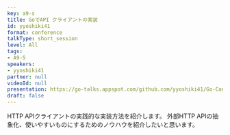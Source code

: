 ```yaml
---
key: a9-s
title: GoでAPI クライアントの実装
id: yyoshiki41
format: conference
talkType: short_session
level: All
tags:
- A9-S
speakers:
- yyoshiki41
partner: null
videoId: null
presentation: https://go-talks.appspot.com/github.com/yyoshiki41/Go-Conference-2022-Spring/main.slide#1
draft: false
---
```

HTTP APIクライアントの実践的な実装方法を紹介します。
外部HTTP APIの抽象化、使いやすいものにするためのノウハウを紹介したいと思います。